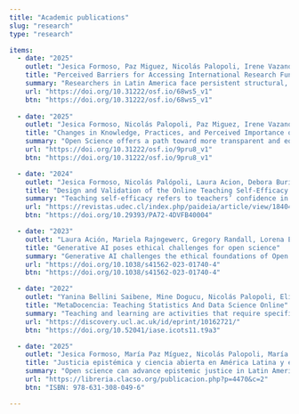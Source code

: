```yaml
---
title: "Academic publications"
slug: "research"
type: "research"

items:
  - date: "2025"
    outlet: "Jesica Formoso, Paz Miguez, Nicolás Palopoli, Irene Vazano, Julián Buede, Juan Pablo Barreyro, Laura Ación"
    title: "Perceived Barriers for Accessing International Research Funding among Latin American Researchers"
    summary: "Researchers in Latin America face persistent structural, linguistic, and cultural barriers that limit equitable access to international research funding. Our mixed-methods study identified key obstacles, such as economic constraints, misaligned eligibility criteria, and rhetorical differences, and proposes strategies like context-sensitive training, mentorship, and inclusive funding design to address them."
    url: "https://doi.org/10.31222/osf.io/68ws5_v1"
    btn: "https://doi.org/10.31222/osf.io/68ws5_v1"
    
  - date: "2025"
    outlet: "Jesica Formoso, Nicolás Palopoli, Paz Miguez, Irene Vazano, Julián Buede, María Cristina Nanton, Debora I. Burín, Laura Ación"
    title: "Changes in Knowledge, Practices, and Perceived Importance of Open Science Following a Training Program for Latin American Researchers"
    summary: "Open Science offers a path toward more transparent and equitable research, yet Latin American researchers face cultural, structural, and institutional barriers to its adoption. This mixed-methods study found that targeted training can enhance knowledge, implementation, and perceived importance of Open Science practices, helping to reduce these obstacles."
    url: "https://doi.org/10.31222/osf.io/9pru8_v1"
    btn: "https://doi.org/10.31222/osf.io/9pru8_v1"

  - date: "2024"
    outlet: "Jesica Formoso, Nicolás Palópoli, Laura Acion, Debora Burín"
    title: "Design and Validation of the Online Teaching Self-Efficacy Questionnaire [Diseño y validación del Cuestionario de Autoeficacia Docente Online]"
    summary: "Teaching self-efficacy refers to teachers’ confidence in their ability to teach effectively and manage student learning. This study developed and validated a 9-item self-report questionnaire to assess online teaching self-efficacy among secondary, tertiary, and university educators, showing solid construct validity and reliability."
    url: "https://revistas.udec.cl/index.php/paideia/article/view/18404"
    btn: "https://doi.org/10.29393/PA72-4DVFB40004" 

  - date: "2023"
    outlet: "Laura Ación, Mariela Rajngewerc, Gregory Randall, Lorena Etcheverry"
    title: "Generative AI poses ethical challenges for open science"
    summary: "Generative AI challenges the ethical foundations of Open Science by exploiting openly shared research outputs to train potentially harmful models. This paper calls for new governance mechanisms to ensure that open data and resources are used responsibly, preserving equity and the common good in scientific knowledge production."
    url: "https://doi.org/10.1038/s41562-023-01740-4"
    btn: "https://doi.org/10.1038/s41562-023-01740-4"

  - date: "2022"
    outlet: "Yanina Bellini Saibene, Mine Dogucu, Nicolás Palopoli, Elio Campitelli, Laura Ación, Paola Corrales, Patricia Loto"
    title: "MetaDocencia: Teaching Statistics And Data Science Online"
    summary: "Teaching and learning are activities that require specific skills. People with training in Science, Technology, Engineering and Mathematics who teach statistics and related disciplines often lack adequate pedagogical training during their training. This situation worsened due to the COVID-19 pandemic, especially among teachers from less favored countries. MetaDocencia is an interdisciplinary teaching community that seeks to support Spanish-speaking teachers by promoting concrete, evidence-based, student-centered teaching methods. In 26 months we developed five courses with open licenses and gave 81 free editions of these courses reaching 1,163 teachers from 30 countries. People who passed through our courses express high satisfaction (Net Promoter Score &gt; 80%) and find them practical, useful and novel (97% indicated they learned something new)."
    url: "https://discovery.ucl.ac.uk/id/eprint/10162721/"
    btn: "https://doi.org/10.52041/iase.icots11.t9a3"

  - date: "2025"
    outlet: "Jesica Formoso, María Paz Míguez, Nicolás Palopoli, María Ángela Petrizzo, Laura Ación"
    title: "Justicia epistémica y ciencia abierta en América Latina y el Caribe. El caso de MetaDocencia"
    summary: "Open science can advance epistemic justice in Latin America and the Caribbean only when it is context-aware, community-driven, and supported by fair governance and funding. The MetaDocencia case shows how collaborative contextualization, equitable workflows, and regional networks can redistribute epistemic power and make science more inclusive and impactful."
    url: "https://libreria.clacso.org/publicacion.php?p=4470&c=2"
    btn: "ISBN: 978-631-308-049-6"

---
```


